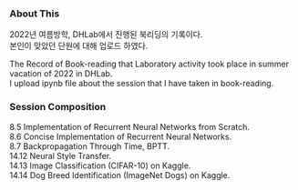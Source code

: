 ### About This
2022년 여름방학, DHLab에서 진행된 북리딩의 기록이다.  
본인이 맞았던 단원에 대해 업로드 하였다.  

The Record of Book-reading that Laboratory activity took place in summer vacation of 2022 in DHLab.  
I upload ipynb file about the session that I have taken in book-reading.  

### Session Composition
8.5 Implementation of Recurrent Neural Networks from Scratch.  
8.6 Concise Implementation of Recurrent Neural Networks.  
8.7 Backpropagation Through Time, BPTT.   
14.12 Neural Style Transfer.  
14.13 Image Classification (CIFAR-10) on Kaggle.  
14.14 Dog Breed Identification (ImageNet Dogs) on Kaggle. 
